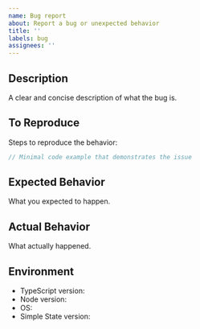 ```yaml
---
name: Bug report
about: Report a bug or unexpected behavior
title: ''
labels: bug
assignees: ''
---
```


## Description
A clear and concise description of what the bug is.

## To Reproduce
Steps to reproduce the behavior:

```typescript
// Minimal code example that demonstrates the issue
```

## Expected Behavior
What you expected to happen.

## Actual Behavior
What actually happened.

## Environment
- TypeScript version:
- Node version:
- OS:
- Simple State version:
